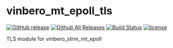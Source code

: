 # vinbero_mt_epoll_tls
[![GitHub release](http://img.shields.io/github/release/vinbero/vinbero_mt_epoll_tls.svg)](https://github.com/vinbero/vinbero_mt_epoll_tls/releases)
[![Github All Releases](http://img.shields.io/github/downloads/vinbero/vinbero_mt_epoll_tls/total.svg)](https://github.com/vinbero/vinbero_mt_epoll_tls/releases)
[![Build Status](https://travis-ci.org/vinbero/vinbero_mt_epoll_tls.svg?branch=master)](https://travis-ci.org/vinbero/vinbero_mt_epoll_tls)
[![license](http://img.shields.io/github/license/vinbero/vinbero_mt_epoll_tls.svg)](https://raw.githubusercontent.com/vinbero/vinbero_mt_epoll_tls/master/LICENSE)

TLS module for vinbero_strm_mt_epoll
